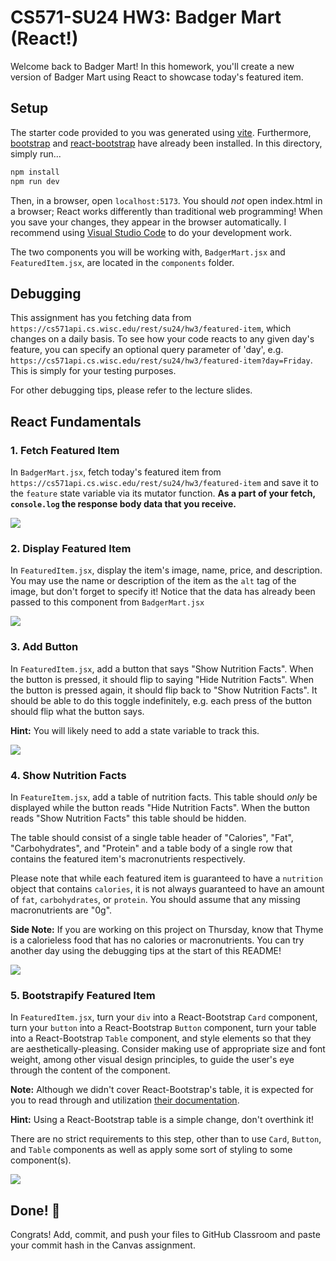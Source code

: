 # CS571-SU24 HW3: Badger Mart (React!)

Welcome back to Badger Mart! In this homework, you'll create a new version of Badger Mart using React to showcase today's featured item.

## Setup

The starter code provided to you was generated using [vite](https://vitejs.dev/guide/). Furthermore, [bootstrap](https://www.npmjs.com/package/bootstrap) and [react-bootstrap](https://www.npmjs.com/package/react-bootstrap) have already been installed. In this directory, simply run...

```bash
npm install
npm run dev
```

Then, in a browser, open `localhost:5173`. You should *not* open index.html in a browser; React works differently than traditional web programming! When you save your changes, they appear in the browser automatically. I recommend using [Visual Studio Code](https://code.visualstudio.com/) to do your development work.

The two components you will be working with, `BadgerMart.jsx` and `FeaturedItem.jsx`, are located in the `components` folder.

## Debugging

This assignment has you fetching data from `https://cs571api.cs.wisc.edu/rest/su24/hw3/featured-item`, which changes on a daily basis. To see how your code reacts to any given day's feature, you can specify an optional query parameter of 'day', e.g. `https://cs571api.cs.wisc.edu/rest/su24/hw3/featured-item?day=Friday`. This is simply for your testing purposes.

For other debugging tips, please refer to the lecture slides.

## React Fundamentals

### 1. Fetch Featured Item

In `BadgerMart.jsx`, fetch today's featured item from `https://cs571api.cs.wisc.edu/rest/su24/hw3/featured-item` and save it to the `feature` state variable via its mutator function. **As a part of your fetch, `console.log` the response body data that you receive.**

![](_figures/step1.png)

### 2. Display Featured Item

In `FeaturedItem.jsx`, display the item's image, name, price, and description. You may use the name or description of the item as the `alt` tag of the image, but don't forget to specify it! Notice that the data has already been passed to this component from `BadgerMart.jsx`

![](_figures/step2.png)

### 3. Add Button

In `FeaturedItem.jsx`, add a button that says "Show Nutrition Facts". When the button is pressed, it should flip to saying "Hide Nutrition Facts". When the button is pressed again, it should flip back to "Show Nutrition Facts". It should be able to do this toggle indefinitely, e.g. each press of the button should flip what the button says.

**Hint:** You will likely need to add a state variable to track this.

![](_figures/step3.png)

### 4. Show Nutrition Facts

In `FeatureItem.jsx`, add a table of nutrition facts. This table should *only* be displayed while the button reads "Hide Nutrition Facts". When the button reads "Show Nutrition Facts" this table should be hidden.

The table should consist of a single table header of "Calories", "Fat", "Carbohydrates", and "Protein" and a table body of a single row that contains the featured item's macronutrients respectively.

Please note that while each featured item is guaranteed to have a `nutrition` object that contains `calories`, it is not always guaranteed to have an amount of `fat`, `carbohydrates`, or `protein`. You should assume that any missing macronutrients are "0g".

**Side Note:** If you are working on this project on Thursday, know that Thyme is a calorieless food that has no calories or macronutrients. You can try another day using the debugging tips at the start of this README!

![](_figures/step4.png)

### 5. Bootstrapify Featured Item

In `FeaturedItem.jsx`, turn your `div` into a React-Bootstrap `Card` component, turn your `button` into a React-Bootstrap `Button` component, turn your table into a React-Bootstrap `Table` component, and style elements so that they are aesthetically-pleasing. Consider making use of appropriate size and font weight, among other visual design principles, to guide the user's eye through the content of the component.

**Note:** Although we didn't cover React-Bootstrap's table, it is expected for you to read through and utilization [their documentation](https://react-bootstrap.github.io/docs/components/table).

**Hint:** Using a React-Bootstrap table is a simple change, don't overthink it!

There are no strict requirements to this step, other than to use `Card`, `Button`, and `Table` components as well as apply some sort of styling to some component(s).

![](_figures/step5.png)

## Done! 🥳

Congrats! Add, commit, and push your files to GitHub Classroom and paste your commit hash in the Canvas assignment.